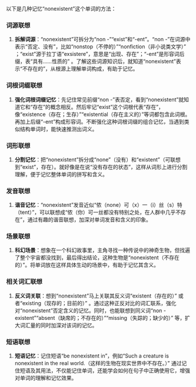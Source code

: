 以下是几种记忆“nonexistent”这个单词的方法：

### 词源联想
1. **拆解词源**：“nonexistent”可拆分为“non -”“exist”和“-ent”。“non -”在词源中表示“否定、没有”，比如“nonstop（不停的）”“nonfiction（非小说类文学）” ；“exist”源于拉丁语“exsistere”，意思是“出现、存在”；“-ent”是形容词后缀，表“具有……性质的” 。了解这些词源知识后，就知道“nonexistent”表示“不存在的”，从根源上理解单词构成，有助于记忆。

### 词根词缀联想
1. **强化词根词缀记忆**：先记住常见前缀“non -”表否定，看到“nonexistent”就知道它和“存在”的概念相反。然后牢记“exist”这个词根代表“存在”，像“existence（存在；生存）”“existential（存在主义的）”等词都包含此词根。再加上后缀“-ent”构成形容词。不断强化这种词根词缀的组合记忆，当遇到类似结构单词时，能快速推测出词义。

### 词形联想
1. **分割记忆**：把“nonexistent”拆分成“none”（没有）和“existent”（可联想到“exist”，存在）。就好像是在说“没有存在的状态”，这样从词形上进行分割理解，便于记忆整体单词的拼写和含义。

### 发音联想
1. **谐音记忆**：“nonexistent”发音近似“侬（none）可（x）一（i）丝（s）特（tent）”，可以联想成“侬（你）可一丝都没有特别之处，在人群中几乎不存在”，通过有趣的谐音联想，加深对单词发音和含义的印象。

### 场景联想
1. **科幻场景**：想象在一个科幻故事里，主角寻找一种传说中的神奇生物，但找遍了整个宇宙都没找到，最后得出结论，这种生物是“nonexistent（不存在的）”。将单词放在这样具体生动的场景中，有助于记忆其含义。

### 相关词汇联想
1. **反义词关联**：想到“nonexistent”马上关联其反义词“existent（存在的）” 或者“existing（现存的；目前的）” 。通过这种正反对比的词汇联系，强化对“nonexistent”否定含义的记忆。同时，也能联想到同义词“non - existent”“absent（缺席的；不存在的）”“missing（失踪的；缺少的）” 等，扩大词汇量的同时加深对该词的记忆。

### 短语联想
1. **短语记忆**：记住短语“be nonexistent in”，例如“Such a creature is nonexistent in the real world.（这样的生物在现实世界中不存在。）” 通过记住短语及其用法，不仅能记住单词，还能学会如何在句子中正确使用它，增强对单词的理解和记忆效果。 
